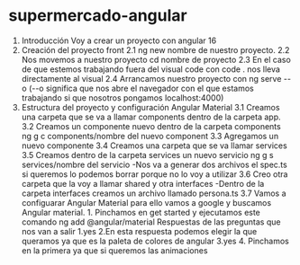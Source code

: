 # supermercado-angular
1. Introducción
Voy a crear un proyecto con angular 16
2. Creación del proyecto front
    2.1 ng new nombre de nuestro proyecto.
    2.2 Nos movemos a nuestro proyecto cd nombre de proyecto
    2.3 En el caso de que estemos trabajando fuera del visual code con code . nos lleva directamente al visual
    2.4 Arrancamos nuestro proyecto con ng serve --o (--o significa que nos abre el navegador con el que estamos trabajando si que nosotros pongamos localhost:4000)
3. Estructura del proyecto y configuración Angular Material
    3.1 Creamos una carpeta que se va a llamar components dentro de la carpeta app.
    3.2 Creamos un  componente nuevo dentro de la carpeta components ng g c components/nombre del nuevo component
    3.3 Agregamos un nuevo componente
    3.4 Creamos una carpeta que se va llamar services
    3.5 Creamos dentro de la carpeta services un nuevo servicio ng g s services/nombre del servicio
        -Nos va a generar dos archivos el spec.ts si queremos lo podemos borrar porque no lo voy a utilizar
    3.6 Creo otra carpeta que la voy a llamar shared y otra interfaces
        -Dentro de la carpeta interfaces creamos un archivo llamado persona.ts
    3.7 Vamos a configuarar Angular Material para ello vamos a google y buscamos Angular material.
        1. Pinchamos en get started y ejecutamos este comando ng add @angular/material
        Respuestas de las preguntas que nos van a salir
            1.yes
            2.En esta respuesta podemos elegir la que queramos ya que es la paleta de colores de angular
            3.yes
            4. Pinchamos en la primera ya que si queremos las animaciones